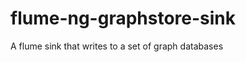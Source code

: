 flume-ng-graphstore-sink
========================

A flume sink that writes to a set of graph databases
